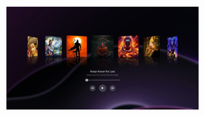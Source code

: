 ![image alt](https://github.com/Mitanshusingh/Music_player/blob/9721fb4d5afb7c96359aff5309f57658944fc390/Demo.png)
